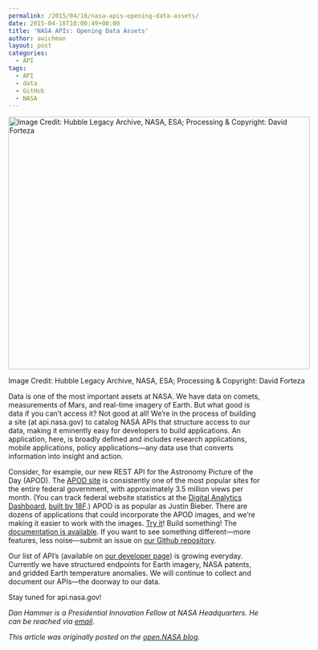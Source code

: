 ```yaml
---
permalink: /2015/04/16/nasa-apis-opening-data-assets/
date: 2015-04-16T10:00:49+00:00
title: 'NASA APIs: Opening Data Assets'
author: awichman
layout: post
categories:
  - API
tags:
  - API
  - data
  - GitHub
  - NASA
---
```


<div id="attachment_265222" style="width: 610px" class="wp-caption aligncenter">
  <img class="wp-image-265222 size-full" src="https://s3.amazonaws.com/sitesusa/wp-content/uploads/sites/212/2015/04/600-x-502-Mystic-Mountain-Dust-Pillars_Image-Credit-Hubble-Legacy-Archive-NASA-ESA_Processing-and-Copyright-David-Forteza.jpg" alt="Image Credit: Hubble Legacy Archive, NASA, ESA; Processing & Copyright: David Forteza" width="600" height="502" />
  
  <p class="wp-caption-text">
    Image Credit: Hubble Legacy Archive, NASA, ESA; Processing & Copyright: David Forteza
  </p>
</div>

Data is one of the most important assets at NASA. We have data on comets, measurements of Mars, and real-time imagery of Earth. But what good is data if you can’t access it? Not good at all! We’re in the process of building a site (at api.nasa.gov) to catalog NASA APIs that structure access to our data, making it eminently easy for developers to build applications. An application, here, is broadly defined and includes research applications, mobile applications, policy applications—any data use that converts information into insight and action.

Consider, for example, our new REST API for the Astronomy Picture of the Day (APOD). The [APOD site](http://apod.nasa.gov/apod/astropix.html) is consistently one of the most popular sites for the entire federal government, with approximately 3.5 million views per month. (You can track federal website statistics at the [Digital Analytics Dashboard](https://analytics.usa.gov/), [built by 18F](https://github.com/GSA/analytics.usa.gov/graphs/contributors).) APOD is as popular as Justin Bieber. There are dozens of applications that could incorporate the APOD images, and we’re making it easier to work with the images. [Try it](https://api.data.gov/nasa/planetary/apod?concept_tags=True&date=2015-03-05&api_key=DEMO_KEY)! Build something! The [documentation is available](https://data.nasa.gov/developer/external/planetary/#apod). If you want to see something different—more features, less noise—submit an issue on [our Github repository](https://github.com/nasa/api-docs).

Our list of API’s (available on [our developer page](https://data.nasa.gov/developer)) is growing everyday. Currently we have structured endpoints for Earth imagery, NASA patents, and gridded Earth temperature anomalies. We will continue to collect and document our APIs—the doorway to our data.

Stay tuned for api.nasa.gov!

<div class="hdivider">
</div>

_Dan Hammer is a Presidential Innovation Fellow at NASA Headquarters. He can be reached via [email](mailto:daniel.s.hammer@nasa.gov)._

_This article was originally posted on the [open.NASA blog](http://open.nasa.gov/blog/2015/04/13/nasa-apis/)._